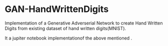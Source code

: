 # GAN-HandWrittenDigits
Implementation of a Generative Adverserial Network to create Hand Written Digits from existing dataset of hand written digits(MNIST).

It a jupiter notebook implementationof the above mentioned .
